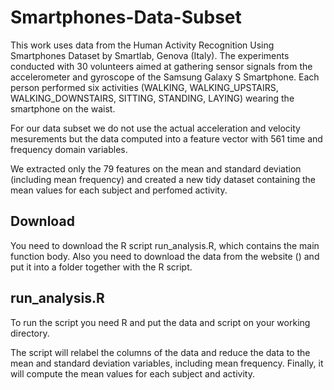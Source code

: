 Smartphones-Data-Subset
=======================

This work uses data from the Human Activity Recognition Using Smartphones Dataset by Smartlab, Genova (Italy).
The experiments conducted with 30 volunteers aimed at gathering sensor signals from the accelerometer and gyroscope of the Samsung Galaxy S Smartphone.
Each person performed six activities (WALKING, WALKING_UPSTAIRS, WALKING_DOWNSTAIRS, SITTING, STANDING, LAYING) wearing the smartphone on the waist. 

For our data subset we do not use the actual acceleration and velocity mesurements but the data computed into a feature vector with 561 time and frequency domain variables. 

We extracted only the 79 features on the mean and standard deviation (including mean frequency) and created a new tidy dataset containing the mean values for each subject and perfomed activity.


Download
--------

You need to download the R script run_analysis.R, which contains the main function body. Also you need to download the data from the website () and put it into a folder together with the R script. 

run_analysis.R
--------------

To run the script you need R and put the data and script on your working directory.

The script will relabel the columns of the data and reduce the data to the mean and standard deviation variables, including mean frequency. Finally, it will compute the mean values for each subject and activity.
